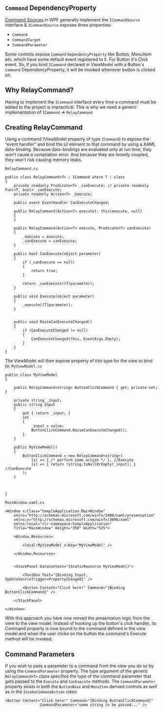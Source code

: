 ## `Command` DependencyProperty
[Command Sources](https://docs.microsoft.com/en-us/dotnet/framework/wpf/advanced/commanding-overview#command-sources) in WPF generally implement the `ICommandSource` interface & `ICommandSource` exposes three properties: 
* `Command`
* `CommandTarget`
* `CommandParameter`

Some controls expose `Command` `DependencyProperty` like Button, MenuItem etc. which have some default event registered to it. For Button it's Click event. 
So, if you bind `ICommand` declared in ViewModel with a Button's `Command` DependencyProperty, it will be invoked whenever button is clicked on.

## Why RelayCommand?
Having to implement the `ICommand` interface every time a command must be added to the project is impractical. 
This is why we need a generic implementation of `ICommand` => `RelayCommand`

## Creating RelayCommand
Using a command (ViewModel property of type `ICommand`) to expose the “event handler” and bind the UI element to that command by using a XAML data-binding. 
Because data-bindings are evaluated only at run time, they won’t cause a compilation error. And because they are loosely coupled, they won’t risk causing memory leaks.


`RelayCommand.cs`
```
public class RelayCommand<T> : ICommand where T : class
{
    private readonly Predicate<T> _canExecute; // private readonly Func<T, bool> _canExecute;
    private readonly Action<T> _execute;
	
	public event EventHandler CanExecuteChanged;
 
    public RelayCommand(Action<T> execute): this(execute, null)
	{
    }
 
    public RelayCommand(Action<T> execute, Predicate<T> canExecute)
    {
        _execute = execute;
        _canExecute = canExecute;
    }
 
    public bool CanExecute(object parameter)
    {
        if (_canExecute == null)
		{
            return true;
		}
 
        return _canExecute((T)parameter);
    }
 
    public void Execute(object parameter)
    {
        _execute((T)parameter);
    }
 

    public void RaiseCanExecuteChanged()
    {
        if (CanExecuteChanged != null)
		{
            CanExecuteChanged(this, EventArgs.Empty);
		}
    }
}
```

The ViewModel will then expose property of this type for the view to bind to: `MyViewModel.cs`
```
public class MyViewModel
{

	public RelayCommand<string> ButtonClickCommand { get; private set; }
	
	private string _input;
    public string Input
    {
        get { return _input; }
        set
        {
            _input = value;
            ButtonClickCommand.RaiseCanExecuteChanged();
        }
    }
	
    public MyViewModel()
    {
        ButtonClickCommand = new RelayCommand<string>(
            (s) => { /* perform some action */ }, //Execute
            (s) => { return !string.IsNullOrEmpty(_input); } //CanExecute
        );
    }
 


}
```

`MainWindow.xaml.cs`
```
<Window x:Class="SampleApplication.MainWindow"
    xmlns="http://schemas.microsoft.com/winfx/2006/xaml/presentation"
    xmlns:x="http://schemas.microsoft.com/winfx/2006/xaml"
    xmlns:local="clr-namespace:SampleApplication"
    Title="MainWindow" Height="350" Width="525">
	
    <Window.Resources>
	
        <local:MyViewModel x:Key="MyViewModel" />
		
    </Window.Resources>

	
	<StackPanel DataContext="{StaticResource MyViewModel}">

		<TextBox Text="{Binding Input, UpdateSourceTrigger=PropertyChanged}" />
		
		<Button Content="Click here!" Command="{Binding ButtonClickCommand}" />
		
	</StackPanel>
	
</Window>
```

With this approach you have now moved the presentation logic from the view to the view model. Instead of hooking up the button's click handler, 
its Command property is now bound to the command defined in the view model and when the user clicks on the button the command's Execute method will be invoked.

## Command Parameters
If you wish to pass a parameter to a command from the view you do so by using the `CommandParameter` property. The type argument of the generic `RelayCommand<T>` class specifies the type of the command parameter that gets passed to the `Execute` and `CanExecute` methods. The `CommandParameter` property exists in both the `ButtonBase` and `MenuItem` derived controls as well as in the `InvokeCommandAction` class:
```
<Button Content="Click here!" Command="{Binding ButtonClickCommand}"
                CommandParameter="some string to be passed..." />
```
